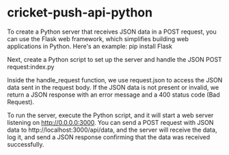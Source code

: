 # cricket-push-api-python

To create a Python server that receives JSON data in a POST request, you can use the Flask web framework, which simplifies building web applications in Python. Here's an example:
pip install Flask

Next, create a Python script to set up the server and handle the JSON POST request:index.py

Inside the handle_request function, we use request.json to access the JSON data sent in the request body. If the JSON data is not present or invalid, we return a JSON response with an error message and a 400 status code (Bad Request).

To run the server, execute the Python script, and it will start a web server listening on http://0.0.0.0:3000. You can send a POST request with JSON data to http://localhost:3000/api/data, and the server will receive the data, log it, and send a JSON response confirming that the data was received successfully.
